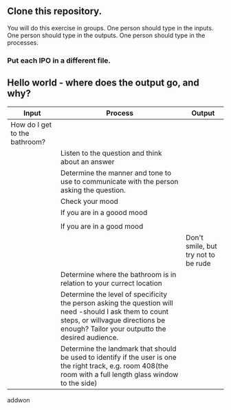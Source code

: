 
## Clone this repository. 

You will do this exercise in groups. 
One person should type in the inputs. 
One person should type in the outputs. 
One person should type in the processes. 

### Put each IPO in a different file.  

## Hello world - where does the output go, and why? 

|Input              |Process                                 |Output                                               |
|-------------------|----------------------------------------|-----------------------------------------------------|
|How do I get to the bathroom?|
|		    |Listen to the question and think about an answer|
|		    |Determine the manner and tone to use to communicate with the person asking the question.|
|		    |Check your mood|
|		    |If you are in a goood mood|
|		    |                                        |
|                   |If you are in a good mood|
|                   |                         | Don't smile, but try not to be rude|
|		    |Determine where the bathroom is in relation to your currect location|
|                   |Determine the level of specificity the person asking the question will need -should I ask them to count steps, or willvague directions be enough? Tailor your outputto the desired audience.|
|                   |Determine the landmark that should be used to identify if the user is one the right track, e.g. room 408(the room with a full length glass window to the side)| 


addwon
